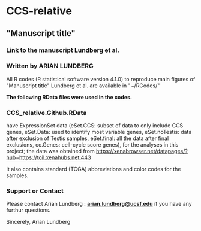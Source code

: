 # CCS-relative

## "Manuscript title" 
### Link to the manuscript Lundberg et al.

### Written by ARIAN LUNDBERG 

All R codes (R statistical software version 4.1.0) to reproduce main figures of 
"Manuscript title" 
Lundberg et al. are available in "~/RCodes/"

**The following RData files were used in the codes.**
 
### CCS_relative.Github.RData 
have ExpressionSet data (eSet.CCS: subset of data to only include CCS genes, eSet.Data: used to identify most variable genes, eSet.noTestis: data after exclusion of Testis samples, eSet.final: all the data after final exclusions, cc.Genes: cell-cycle score genes), for the analyses in this project; the data was obtained from 
https://xenabrowser.net/datapages/?hub=https://toil.xenahubs.net:443 

It also contains standard (TCGA) abbreviations and color codes for the samples.


### Support or Contact

Please contact Arian Lundberg : **arian.lundberg@ucsf.edu** if you have any furthur questions. 

Sincerely,
Arian Lundberg
